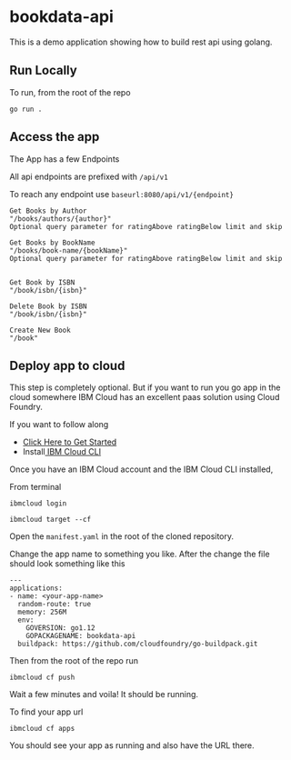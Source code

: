 # bookdata-api

This is a demo application showing how to build rest api using golang.

## Run Locally

To run, from the root of the repo

```
go run .
```

## Access the app 

The App has a few Endpoints

All api endpoints are prefixed with `/api/v1`

To reach any endpoint use `baseurl:8080/api/v1/{endpoint}`

```text
Get Books by Author
"/books/authors/{author}" 
Optional query parameter for ratingAbove ratingBelow limit and skip

Get Books by BookName
"/books/book-name/{bookName}"
Optional query parameter for ratingAbove ratingBelow limit and skip


Get Book by ISBN
"/book/isbn/{isbn}"

Delete Book by ISBN
"/book/isbn/{isbn}"

Create New Book
"/book"
```

## Deploy app to cloud

This step is completely optional. But if you want to run you go app in the cloud somewhere IBM Cloud has an excellent paas solution using Cloud Foundry.

If you want to follow along

*  [Click Here to Get Started](https://cloud.ibm.com/registration?cm_mmc=Email_Events-_-Developer_Innovation-_-WW_WW-_-advocates:roger-osorio,eherrer\title:buildyourfirstapiwithgolang-newyorkcity-08212019\eventid:5d48e3b2c60e6be4b7305a2e\date:Aug2019\type:workshop\team:global-devadvgrp-newyork\city:newyorkcity\country:unitedstates&cm_mmca1=000019RS&cm_mmca2=10004805&cm_mmca3=M99938765&eventid=5d48e3b2c60e6be4b7305a2e&cvosrc=email.Events.M99938765&cvo_campaign=000019RS)
* Install[ IBM Cloud CLI](https://cloud.ibm.com/docs/cli?topic=cloud-cli-install-ibmcloud-cli#shell_install)

Once you have an IBM Cloud account and the IBM Cloud CLI installed,

From terminal

```text
ibmcloud login
```

```text
ibmcloud target --cf
```

Open the `manifest.yaml` in the root of the cloned repository.

Change the app name to something you like. After the change the file should look something like this

```text
---
applications:
- name: <your-app-name>
  random-route: true
  memory: 256M
  env:
    GOVERSION: go1.12
    GOPACKAGENAME: bookdata-api
  buildpack: https://github.com/cloudfoundry/go-buildpack.git
```

Then from the root of the repo run

```text
ibmcloud cf push
```

Wait a few minutes and voila! It should be running. 

 To find your app url 

```text
ibmcloud cf apps
```

You should see your app as running and also have the URL there.

